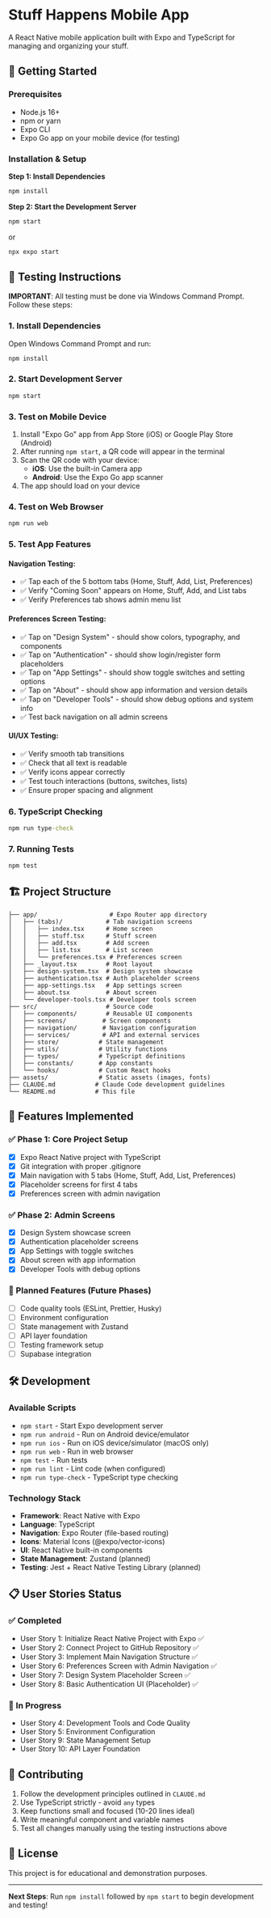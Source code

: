 # Stuff Happens Mobile App

A React Native mobile application built with Expo and TypeScript for managing and organizing your stuff.

## 🚀 Getting Started

### Prerequisites

- Node.js 16+ 
- npm or yarn
- Expo CLI
- Expo Go app on your mobile device (for testing)

### Installation & Setup

**Step 1: Install Dependencies**
```bash
npm install
```

**Step 2: Start the Development Server**
```bash
npm start
```
or
```bash
npx expo start
```

## 📱 Testing Instructions

**IMPORTANT**: All testing must be done via Windows Command Prompt. Follow these steps:

### 1. Install Dependencies
Open Windows Command Prompt and run:
```cmd
npm install
```

### 2. Start Development Server
```cmd
npm start
```

### 3. Test on Mobile Device
1. Install "Expo Go" app from App Store (iOS) or Google Play Store (Android)
2. After running `npm start`, a QR code will appear in the terminal
3. Scan the QR code with your device:
   - **iOS**: Use the built-in Camera app
   - **Android**: Use the Expo Go app scanner
4. The app should load on your device

### 4. Test on Web Browser
```cmd
npm run web
```

### 5. Test App Features

#### Navigation Testing:
- ✅ Tap each of the 5 bottom tabs (Home, Stuff, Add, List, Preferences)
- ✅ Verify "Coming Soon" appears on Home, Stuff, Add, and List tabs
- ✅ Verify Preferences tab shows admin menu list

#### Preferences Screen Testing:
- ✅ Tap on "Design System" - should show colors, typography, and components
- ✅ Tap on "Authentication" - should show login/register form placeholders
- ✅ Tap on "App Settings" - should show toggle switches and setting options
- ✅ Tap on "About" - should show app information and version details
- ✅ Tap on "Developer Tools" - should show debug options and system info
- ✅ Test back navigation on all admin screens

#### UI/UX Testing:
- ✅ Verify smooth tab transitions
- ✅ Check that all text is readable
- ✅ Verify icons appear correctly
- ✅ Test touch interactions (buttons, switches, lists)
- ✅ Ensure proper spacing and alignment

### 6. TypeScript Checking
```cmd
npm run type-check
```

### 7. Running Tests
```cmd
npm test
```

## 🏗️ Project Structure

```
├── app/                    # Expo Router app directory
│   ├── (tabs)/            # Tab navigation screens
│   │   ├── index.tsx      # Home screen
│   │   ├── stuff.tsx      # Stuff screen
│   │   ├── add.tsx        # Add screen
│   │   ├── list.tsx       # List screen
│   │   └── preferences.tsx # Preferences screen
│   ├── _layout.tsx        # Root layout
│   ├── design-system.tsx  # Design system showcase
│   ├── authentication.tsx # Auth placeholder screens
│   ├── app-settings.tsx   # App settings screen
│   ├── about.tsx          # About screen
│   └── developer-tools.tsx # Developer tools screen
├── src/                   # Source code
│   ├── components/        # Reusable UI components
│   ├── screens/          # Screen components
│   ├── navigation/       # Navigation configuration
│   ├── services/         # API and external services
│   ├── store/           # State management
│   ├── utils/           # Utility functions
│   ├── types/           # TypeScript definitions
│   ├── constants/       # App constants
│   └── hooks/           # Custom React hooks
├── assets/              # Static assets (images, fonts)
├── CLAUDE.md           # Claude Code development guidelines
└── README.md           # This file
```

## 🎨 Features Implemented

### ✅ Phase 1: Core Project Setup
- [x] Expo React Native project with TypeScript
- [x] Git integration with proper .gitignore
- [x] Main navigation with 5 tabs (Home, Stuff, Add, List, Preferences)
- [x] Placeholder screens for first 4 tabs
- [x] Preferences screen with admin navigation

### ✅ Phase 2: Admin Screens
- [x] Design System showcase screen
- [x] Authentication placeholder screens
- [x] App Settings with toggle switches
- [x] About screen with app information
- [x] Developer Tools with debug options

### 🚧 Planned Features (Future Phases)
- [ ] Code quality tools (ESLint, Prettier, Husky)
- [ ] Environment configuration
- [ ] State management with Zustand
- [ ] API layer foundation
- [ ] Testing framework setup
- [ ] Supabase integration

## 🛠️ Development

### Available Scripts

- `npm start` - Start Expo development server
- `npm run android` - Run on Android device/emulator
- `npm run ios` - Run on iOS device/simulator (macOS only)
- `npm run web` - Run in web browser
- `npm test` - Run tests
- `npm run lint` - Lint code (when configured)
- `npm run type-check` - TypeScript type checking

### Technology Stack

- **Framework**: React Native with Expo
- **Language**: TypeScript
- **Navigation**: Expo Router (file-based routing)
- **Icons**: Material Icons (@expo/vector-icons)
- **UI**: React Native built-in components
- **State Management**: Zustand (planned)
- **Testing**: Jest + React Native Testing Library (planned)

## 📋 User Stories Status

### ✅ Completed
- User Story 1: Initialize React Native Project with Expo ✅
- User Story 2: Connect Project to GitHub Repository ✅
- User Story 3: Implement Main Navigation Structure ✅
- User Story 6: Preferences Screen with Admin Navigation ✅
- User Story 7: Design System Placeholder Screen ✅
- User Story 8: Basic Authentication UI (Placeholder) ✅

### 🚧 In Progress
- User Story 4: Development Tools and Code Quality
- User Story 5: Environment Configuration
- User Story 9: State Management Setup
- User Story 10: API Layer Foundation

## 🤝 Contributing

1. Follow the development principles outlined in `CLAUDE.md`
2. Use TypeScript strictly - avoid `any` types
3. Keep functions small and focused (10-20 lines ideal)
4. Write meaningful component and variable names
5. Test all changes manually using the testing instructions above

## 📄 License

This project is for educational and demonstration purposes.

---

**Next Steps**: Run `npm install` followed by `npm start` to begin development and testing!
